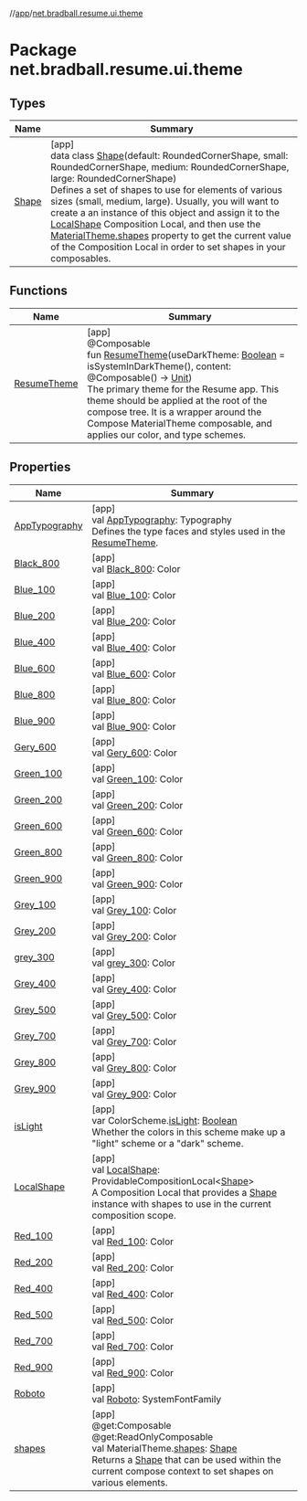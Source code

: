 //[app](../../index.md)/[net.bradball.resume.ui.theme](index.md)

# Package net.bradball.resume.ui.theme

## Types

| Name | Summary |
|---|---|
| [Shape](-shape/index.md) | [app]<br>data class [Shape](-shape/index.md)(default: RoundedCornerShape, small: RoundedCornerShape, medium: RoundedCornerShape, large: RoundedCornerShape)<br>Defines a set of shapes to use for elements of various sizes (small, medium, large). Usually, you will want to create a an instance of this object and assign it to the [LocalShape](-local-shape.md) Composition Local, and then use the [MaterialTheme.shapes](shapes.md) property to get the current value of the Composition Local in order to set shapes in your composables. |

## Functions

| Name | Summary |
|---|---|
| [ResumeTheme](-resume-theme.md) | [app]<br>@Composable<br>fun [ResumeTheme](-resume-theme.md)(useDarkTheme: [Boolean](https://kotlinlang.org/api/latest/jvm/stdlib/kotlin/-boolean/index.html) = isSystemInDarkTheme(), content: @Composable() -&gt; [Unit](https://kotlinlang.org/api/latest/jvm/stdlib/kotlin/-unit/index.html))<br>The primary theme for the Resume app. This theme should be applied at the root of the compose tree. It is a wrapper around the Compose MaterialTheme composable, and applies our color, and type schemes. |

## Properties

| Name | Summary |
|---|---|
| [AppTypography](-app-typography.md) | [app]<br>val [AppTypography](-app-typography.md): Typography<br>Defines the type faces and styles used in the [ResumeTheme](-resume-theme.md). |
| [Black_800](-black_800.md) | [app]<br>val [Black_800](-black_800.md): Color |
| [Blue_100](-blue_100.md) | [app]<br>val [Blue_100](-blue_100.md): Color |
| [Blue_200](-blue_200.md) | [app]<br>val [Blue_200](-blue_200.md): Color |
| [Blue_400](-blue_400.md) | [app]<br>val [Blue_400](-blue_400.md): Color |
| [Blue_600](-blue_600.md) | [app]<br>val [Blue_600](-blue_600.md): Color |
| [Blue_800](-blue_800.md) | [app]<br>val [Blue_800](-blue_800.md): Color |
| [Blue_900](-blue_900.md) | [app]<br>val [Blue_900](-blue_900.md): Color |
| [Gery_600](-gery_600.md) | [app]<br>val [Gery_600](-gery_600.md): Color |
| [Green_100](-green_100.md) | [app]<br>val [Green_100](-green_100.md): Color |
| [Green_200](-green_200.md) | [app]<br>val [Green_200](-green_200.md): Color |
| [Green_600](-green_600.md) | [app]<br>val [Green_600](-green_600.md): Color |
| [Green_800](-green_800.md) | [app]<br>val [Green_800](-green_800.md): Color |
| [Green_900](-green_900.md) | [app]<br>val [Green_900](-green_900.md): Color |
| [Grey_100](-grey_100.md) | [app]<br>val [Grey_100](-grey_100.md): Color |
| [Grey_200](-grey_200.md) | [app]<br>val [Grey_200](-grey_200.md): Color |
| [grey_300](grey_300.md) | [app]<br>val [grey_300](grey_300.md): Color |
| [Grey_400](-grey_400.md) | [app]<br>val [Grey_400](-grey_400.md): Color |
| [Grey_500](-grey_500.md) | [app]<br>val [Grey_500](-grey_500.md): Color |
| [Grey_700](-grey_700.md) | [app]<br>val [Grey_700](-grey_700.md): Color |
| [Grey_800](-grey_800.md) | [app]<br>val [Grey_800](-grey_800.md): Color |
| [Grey_900](-grey_900.md) | [app]<br>val [Grey_900](-grey_900.md): Color |
| [isLight](is-light.md) | [app]<br>var ColorScheme.[isLight](is-light.md): [Boolean](https://kotlinlang.org/api/latest/jvm/stdlib/kotlin/-boolean/index.html)<br>Whether the colors in this scheme make up a "light" scheme or a "dark" scheme. |
| [LocalShape](-local-shape.md) | [app]<br>val [LocalShape](-local-shape.md): ProvidableCompositionLocal&lt;[Shape](-shape/index.md)&gt;<br>A Composition Local that provides a [Shape](-shape/index.md) instance with shapes to use in the current composition scope. |
| [Red_100](-red_100.md) | [app]<br>val [Red_100](-red_100.md): Color |
| [Red_200](-red_200.md) | [app]<br>val [Red_200](-red_200.md): Color |
| [Red_400](-red_400.md) | [app]<br>val [Red_400](-red_400.md): Color |
| [Red_500](-red_500.md) | [app]<br>val [Red_500](-red_500.md): Color |
| [Red_700](-red_700.md) | [app]<br>val [Red_700](-red_700.md): Color |
| [Red_900](-red_900.md) | [app]<br>val [Red_900](-red_900.md): Color |
| [Roboto](-roboto.md) | [app]<br>val [Roboto](-roboto.md): SystemFontFamily |
| [shapes](shapes.md) | [app]<br>@get:Composable<br>@get:ReadOnlyComposable<br>val MaterialTheme.[shapes](shapes.md): [Shape](-shape/index.md)<br>Returns a [Shape](-shape/index.md) that can be used within the current compose context to set shapes on various elements. |
